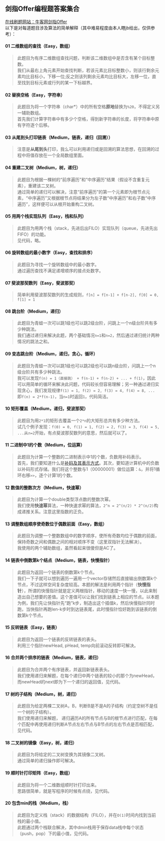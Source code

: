 ## 剑指Offer编程题答案集合
[在线刷题网站：牛客网剑指Offer](https://www.nowcoder.com/ta/coding-interviews?page=1)  
以下是对每道题目涉及算法的简单解释（其中难易程度由本人瞎jb给出，仅供参考）：

#### 01 二维数组的查找（Easy，数组）
> 此题目为有序二维数组查找问题，判断该二维数组中是否含有某个目标整数。  
我们从最右上角元素开始查找判断，若该元素比目标整数小，则该行剩余元素均比目标小，下移一位;反之则该列剩余元素均比目标大，左移一位，直至找到目标元素或行列的某一下标越界。

#### 02 替换空格（Easy，字符串）
> 此题目为将一个字符串（char\*）中的所有空格**原地**替换为`%20`，不得定义另一辅助数组。  
首先我们计算字符串中有多少个空格，得到新字符串的长度，将字符串中原有字符逐个后移。

#### 03 从尾到头打印链表（Medium，链表，递归（回溯））
> 注意是**从尾到头**打印，我么可以利用递归或是回溯的算法思想，在回溯的过程中将值存放在一个全局数组里面。

#### 04 重建二叉树（Medium，树，递归）
> 此题目为根据一棵树的“前序遍历”和“中序遍历”结果（假设不含重复元素），重建该二叉树。  
通过简单的递归可以解决，注意“前序遍历”的第一个元素即为根节点元素，“中序遍历”又根据根节点将结果分为左子数“中序遍历”和右子数“中序遍历”，这样便可以从根开始重构二叉树。

#### 05 用两个栈实现队列（Easy，栈和队列）
> 此题目为用两个栈（stack，先进后出FILO）实现队列（queue，先进先出FIFO）的功能。  
见代码，略。

#### 06	旋转数组的最小数字（Easy，查找和排序）
> 此题目为寻找一个旋转数组中的最小数字。  
通过遍历查找不满足递增顺序的接点处数字。

#### 07 斐波那契数列（Easy，斐波那契）
> 简单利用斐波那契数列的生成规则，`f[n] = f[n-1] + f[n-2], f[0] = 0, f[1] = 1` 

#### 08 跳台阶（Medium，递归）
> 此题目为青蛙一次可以跳1级也可以跳2级台阶，问跳上一个n级台阶共有多少种跳法。  
我们通过递归来解决此题，两个基础情况`n=1`和`n=2`，然后通过递归统计两种情况的跳法之和。

#### 09 变态跳台阶（Medium，递归，贪心，循环）
> 此题目为青蛙一次可以跳1级也可以跳2级也可以跳n级台阶，问跳上一个n级台阶共有多少种跳法。    
我可以发现`f(n) = 1（直接跳） + f(n-1) + f(n-2) + ... + f(1)`，因此可以用简单的循环来解决此问题，代码较长但容易理解；另一种通过递归实现贪心，我们发现规律`f(1) = 1, f(2) = 2, f(3) = 4, f(4) = 8, ... `即`f(n) = 2*f(n-1)`，当`n=1`时返回`1`，代码简洁。

#### 10 矩形覆盖（Medium，递归，斐波那契）
> 此题目为用`2*1`的矩形去覆盖一个`2*n`的大矩形总共有多少种方法。  
试几个例子发现：`f(0) = 0, f(1) = 1, f(2) = 2, f(3) = 3, f(4) = 5, ...`从`n=2`开始，有点斐波那契数列的意思，然后就可以了。

#### 11 二进制中1的个数（Medium，位运算）
> 此题目为计算一个整数的二进制表示中1的个数，负数用补码表示。  
首先，我们要知道什么是[补码及其表示方式](https://blog.csdn.net/zl10086111/article/details/80907428)。其次，要知道计算机中的负数以补码形式存储。我们将这个整数与1（00000001）做位运算：`&`，并将1循环右移`>>`，逐个计算1的个数。

#### 12 数值的整数次方（Medium，快速幂）
> 此题目为计算一个double类型浮点数的整数次幂。  
我们使用**快速幂**算法，一种快速求幂的算法，`2^n = 2^(n/2) * 2^(n/2)`构成递推关系。注意这里指数的正负。

#### 13 调整数组顺序使奇数位于偶数前面（Easy，数组）
> 此题目为调整一个整数数组中的数字顺序，使所有奇数均位于偶数的前面，保持奇数之间和偶数之间的相对顺序不变（这里双指针无法解决）。  
我使用的两个辅助数组，虽然看起来很傻但是AC了。

#### 14 链表中倒数第k个结点（Medium，链表，快慢指针）
> 此题目为返回一个链表的倒数第k个节点。  
我们一下子就可以想到遍历一遍用一个vector存储然后直接输出倒数第k个节点，不过这样空间复杂度较高。本题的解法是利用两个指针（**快慢指针**），所谓的快慢指针就是定义两根指针，移动的速度一快一慢，以此来制造出自己想要的差值。这个差值可以让我们找到链表上相应的节点。以本题为例，我们先让快指针先“跑”k步，制造出这个插值k，然后快慢指针同时跑，当快指针再跑len-k步时到达链表尾，此时慢指针恰好跑到该链表的倒数第k个节点。

#### 15 反转链表（Easy，链表）
> 此题目为返回一个链表的反转链表的表头。  
利用三个指针newHead, pHead, temp向前滚动反转即可解决。

#### 16 合并两个排序的链表（Medium，链表，递归）
> 此题目为合并两个有序链表，并返回新链表表头。  
我们使用递归来解题，在每个递归中两个链表的较小的那个为newHead，而newHead的next即为下一个递归的返回值，见代码。

#### 17 树的子结构（Medium，树，递归）
> 此题目为给定两棵二叉树A，B，判断B是不是A的子结构（约定空树不是任一个树的子结构）。  
我们使用递归来解题， 递归遍历A的所有节点与B的根节点进行匹配，在每个匹配中再使用递归判断A节点左右节点与B节点的左右节点是否相匹配，见代码。

#### 18 二叉树的镜像（Easy，树，递归）
> 此题目为将给定的二叉树变换为其镜像二叉树。   
通过简单的递归操作即可解决。

#### 19 顺时针打印矩阵（Easy，数组）
> 此题目为将一个二维数组顺时针打印出来。  
思路很简单，就是写程序的时候有点绕，见代码。

#### 20 包含min的栈（Medium，栈）
> 此题目为定义栈（stack）的数据结构（FILO），并在`O(1)`时间内找到当前栈的最小值。  
此题通过两个栈联合解决，其中dmin栈用于保存data栈中每个状态（push，pop）下的最小值，见代码。
